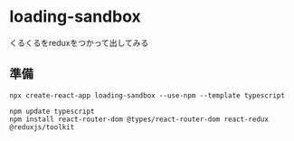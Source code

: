 # loading-sandbox

くるくるをreduxをつかって出してみる

## 準備

```
npx create-react-app loading-sandbox --use-npm --template typescript
```


```
npm update typescript
npm install react-router-dom @types/react-router-dom react-redux @reduxjs/toolkit
```

